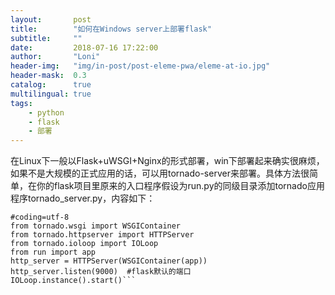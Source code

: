 ```yaml
---
layout:       post
title:        "如何在Windows server上部署flask"
subtitle:     ""
date:         2018-07-16 17:22:00
author:       "Loni"
header-img:   "img/in-post/post-eleme-pwa/eleme-at-io.jpg"
header-mask:  0.3
catalog:      true
multilingual: true
tags:
    - python
    - flask
    - 部署
---
```


在Linux下一般以Flask+uWSGI+Nginx的形式部署，win下部署起来确实很麻烦，如果不是大规模的正式应用的话，可以用tornado-server来部署。具体方法很简单，在你的flask项目里原来的入口程序假设为run.py的同级目录添加tornado应用程序tornado_server.py，内容如下：

```
#coding=utf-8
from tornado.wsgi import WSGIContainer
from tornado.httpserver import HTTPServer
from tornado.ioloop import IOLoop
from run import app
http_server = HTTPServer(WSGIContainer(app))
http_server.listen(9000)  #flask默认的端口
IOLoop.instance().start()```
